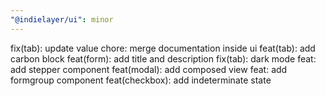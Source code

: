 ```yaml
---
"@indielayer/ui": minor
---
```


fix(tab): update value
chore: merge documentation inside ui
feat(tab): add carbon block
feat(form): add title and description
fix(tab): dark mode
feat: add stepper component
feat(modal): add composed view
feat: add formgroup component
feat(checkbox): add indeterminate state
